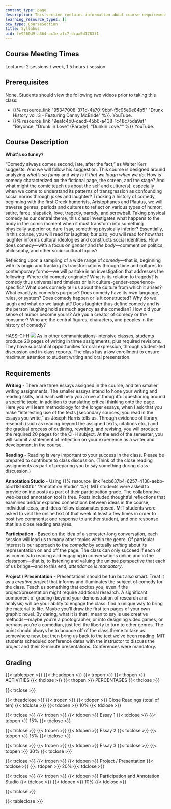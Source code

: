 ```yaml
---
content_type: page
description: This section contains information about course requirements and expectations.
learning_resource_types: []
ocw_type: CourseSection
title: Syllabus
uid: fe9260d9-a364-ac1e-afc7-dcaa5d1783f1
---
```


Course Meeting Times
--------------------

Lectures: 2 sessions / week, 1.5 hours / session

Prerequisites
-------------

None. Students should view the following two videos prior to taking this class:

*   {{% resource_link "95347008-371d-4a70-9bbf-f5c95e9e84b5" "Drunk History vol. 3 - Featuring Danny McBride" %}}. YouTube.
*   {{% resource_link "9eafc4b0-cacd-45b6-a438-1c48c75da9af" "Beyonce, \"Drunk in Love\" (Parody), \"Dunkin Love.\"" %}} YouTube.

Course Description
------------------

**What's so funny?**

“Comedy always comes second, late, after the fact,” as Walter Kerr suggests. And we will follow his suggestion. This course is designed around analyzing _what’s so funny_ and _why is it that we laugh when we do_. How is comedy characterized on the fictional page, the screen, and the stage? And what might the comic teach us about the self and culture(s), especially when we come to understand its patterns of transgression as confounding social norms through jokes and laughter? Tracking a history of comedy, beginning with the first Greek humorists, Aristophanes and Plautus, we will traverse genres, periods and cultures to reflect on various types of humor: satire, farce, slapstick, love, tragedy, parody, and screwball. Taking physical comedy as our central theme, this class investigates what happens to the body in the comic moment when it must transform into something physically superior or, dare I say, something physically inferior? Essentially, in this course, you will read for laughter, _but also_, you will read for how that laughter informs cultural ideologies and constructs social identities. How does comedy—with a focus on _gender_ and _the body_—comment on politics, philosophy, and other socio-cultural topics?

Reflecting upon a sampling of a wide range of _comedy_—that is, beginning with its origin and tracking its transformations through time and cultures to contemporary forms—we will partake in an investigation that addresses the following: Where did comedy originate? What is its relation to tragedy? Is comedy thus universal and timeless or is it culture-gender-experience-specific? What does comedy tell us about the culture from which it arises? What exactly is comedy’s purpose? Does comedy have its own language, rules, or system? Does comedy happen or is it constructed? Why do we laugh and what do we laugh at? Does laughter thus define comedy and is the person laughing hold as much agency as the comedian? How did your sense of humor become yours? Are you a creator of comedy or the consumer? Who are the central figures, characters, and peoples in the history of comedy?

HASS-CI-H ![](/images/educator/icon-question-cih.png) As in other communications-intensive classes, students produce 20 pages of writing in three assignments, plus required revisions. They have substantial opportunities for oral expression, through student-led discussion and in-class reports. The class has a low enrollment to ensure maximum attention to student writing and oral presentation.

Requirements
------------

**Writing** - There are three essays assigned in the course, and ten smaller writing assignments. The smaller essays intend to hone your writing and reading skills, and each will help you arrive at thoughtful questioning around a specific topic, in addition to translating critical thinking onto the page. Here you will learn methodology for the longer essays, when I ask that you make “interesting use of the texts \[secondary sources\] you read in the essays you write,” as Joseph Harris tells us. Through evidence of library research (such as reading beyond the assigned texts, citations etc.,) and the gradual process of outlining, rewriting, and revising, you will produce the required 20 pages for the CI-H subject. At the end of the semester, you will submit a statement of reflection on your experience as a writer and development in the course.

**Reading** - Reading is very important to your success in the class. Please be prepared to contribute to class discussion. (Think of the close reading assignments as part of preparing you to say something during class discussion.)

**Annotation Studio** - Using {{% resource_link "ecb637b4-6257-4138-aebb-b5d1181680fb" "Annotation Studio" %}}, MIT students were asked to provide online posts as part of their participation grade. The collaborative web-based annotation tool is free. Posts included thoughtful reflections that examined and/or explored connections between ideas in the course, individual ideas, and ideas fellow classmates posed. MIT students were asked to visit the online text of that week at least a few times in order to post two comments: one response to another student, and one response that is a close reading analyses.

**Participation** - Based on the idea of a semester-long conversation, each session will lead us to many other topics within the genre. Of particular interest is our approach to the _comedic_ by actually _writing_ about its representation on and off the page. The class can only succeed if each of us commits to reading and engaging in conversations online and in the classroom—that is, to listening and valuing the unique perspective that each of us brings—and to this end, _attendance is mandatory_.

**Project / Presentation** - Presentations should be fun but also smart. Treat it as a _creative project_ that informs and illuminates the subject of comedy for the class. Teach us something that excites you, even if the project/presentation might require additional research. A significant component of grading (beyond your demonstration of research and analysis) will be your ability to engage the class: find a unique way to bring the material to life. Maybe you’ll draw the first ten pages of your own graphic novel. By daring, what it is that I mean to say is use creative methods—maybe you’re a photographer, or into designing video games, or perhaps you’re a comedian, just feel the liberty to turn to other genres. The point should always be to bounce off of the class theme to take us somewhere new, but then bring us back to the text we’ve been reading. MIT students scheduled conference dates with the instructor to discuss the project and their 8-minute presentations. Conferences were mandatory.

Grading
-------

{{< tableopen >}}
{{< theadopen >}}
{{< tropen >}}
{{< thopen >}}
ACTIVITIES
{{< thclose >}}
{{< thopen >}}
PERCENTAGES
{{< thclose >}}

{{< trclose >}}

{{< theadclose >}}
{{< tropen >}}
{{< tdopen >}}
Close Readings (total of ten)
{{< tdclose >}}
{{< tdopen >}}
10%
{{< tdclose >}}

{{< trclose >}}
{{< tropen >}}
{{< tdopen >}}
Essay 1
{{< tdclose >}}
{{< tdopen >}}
15%
{{< tdclose >}}

{{< trclose >}}
{{< tropen >}}
{{< tdopen >}}
Essay 2
{{< tdclose >}}
{{< tdopen >}}
15%
{{< tdclose >}}

{{< trclose >}}
{{< tropen >}}
{{< tdopen >}}
Essay 3
{{< tdclose >}}
{{< tdopen >}}
30%
{{< tdclose >}}

{{< trclose >}}
{{< tropen >}}
{{< tdopen >}}
Project / Presentation
{{< tdclose >}}
{{< tdopen >}}
20%
{{< tdclose >}}

{{< trclose >}}
{{< tropen >}}
{{< tdopen >}}
Participation and Annotation Studio
{{< tdclose >}}
{{< tdopen >}}
10%
{{< tdclose >}}

{{< trclose >}}

{{< tableclose >}}
